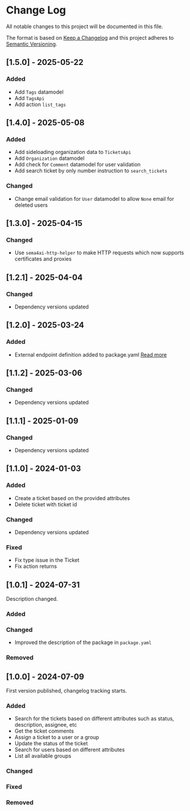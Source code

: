 # Change Log

All notable changes to this project will be documented in this file.

The format is based on [Keep a Changelog](https://keepachangelog.com/)
and this project adheres to [Semantic Versioning](https://semver.org/).

## [1.5.0] - 2025-05-22

### Added

- Add `Tags` datamodel
- Add `TagsApi`
- Add action `list_tags`

## [1.4.0] - 2025-05-08

### Added

- Add sideloading organization data to `TicketsApi`
- Add `Organization` datamodel
- Add check for `Comment` datamodel for user validation
- Add search ticket by only number instruction to `search_tickets`

### Changed

- Change email validation for `User` datamodel to allow `None` email for deleted users

## [1.3.0] - 2025-04-15

### Changed

- Use `sema4ai-http-helper` to make HTTP requests which now supports certificates and proxies

## [1.2.1] - 2025-04-04

### Changed

- Dependency versions updated

## [1.2.0] - 2025-03-24

### Added

- External endpoint definition added to package.yaml [Read more](https://sema4.ai/docs/team-edition/marketplace/snowflake-admin#managing-external-access)

## [1.1.2] - 2025-03-06

### Changed

- Dependency versions updated

## [1.1.1] - 2025-01-09

### Changed

- Dependency versions updated

## [1.1.0] - 2024-01-03

### Added

- Create a ticket based on the provided attributes
- Delete ticket with ticket id

### Changed

- Dependency versions updated

### Fixed

- Fix type issue in the Ticket
- Fix action returns

## [1.0.1] - 2024-07-31

Description changed.

### Added

### Changed

- Improved the description of the package in `package.yaml`

### Removed

## [1.0.0] - 2024-07-09

First version published, changelog tracking starts.

### Added

- Search for the tickets based on different attributes such as status, description, assignee, etc
- Get the ticket comments
- Assign a ticket to a user or a group
- Update the status of the ticket
- Search for users based on different attributes
- List all available groups

### Changed

### Fixed

### Removed
